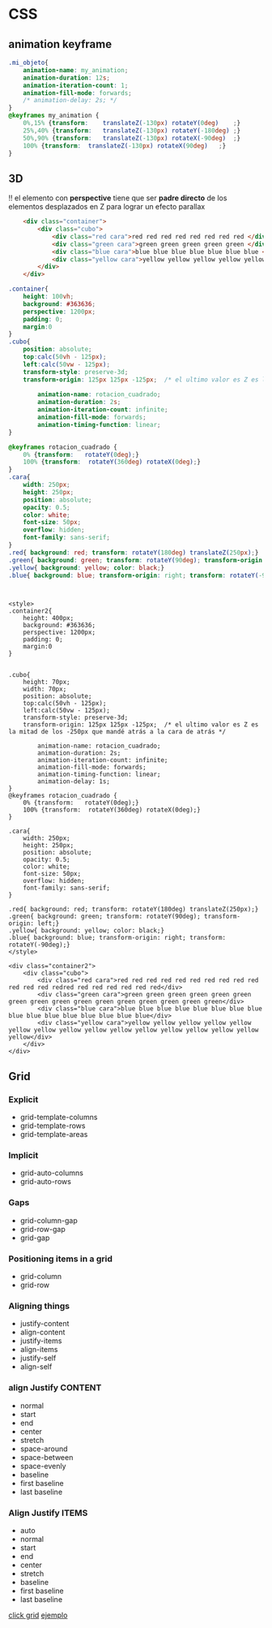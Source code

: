 # CSS

## animation keyframe

```css
.mi_objeto{
	animation-name: my_animation;
	animation-duration: 12s;
	animation-iteration-count: 1;
	animation-fill-mode: forwards;
	/* animation-delay: 2s; */
}
@keyframes my_animation {
	0%,15% {transform:    translateZ(-130px) rotateY(0deg)    ;}
	25%,40% {transform:   translateZ(-130px) rotateY(-180deg) ;}
	50%,90% {transform:   translateZ(-130px) rotateX(-90deg)  ;}
	100% {transform:  translateZ(-130px) rotateX(90deg)   ;}
}
```

## 3D 
!! el elemento con **perspective** tiene que ser **padre directo** de los elementos desplazados en Z para lograr un efecto parallax

```html
	<div class="container">
		<div class="cubo">
			<div class="red cara">red red red red red red red red </div>
			<div class="green cara">green green green green green </div>
			<div class="blue cara">blue blue blue blue blue blue blue </div>
			<div class="yellow cara">yellow yellow yellow yellow yellow </div>
		</div>
	</div>
```

```css
.container{
	height: 100vh;
	background: #363636;
	perspective: 1200px;
	padding: 0;
	margin:0
}
.cubo{
	position: absolute;
	top:calc(50vh - 125px);
	left:calc(50vw - 125px);
	transform-style: preserve-3d;
	transform-origin: 125px 125px -125px;  /* el ultimo valor es Z es la mitad de los -250px que mandé atrás a la cara de atrás */
	
		animation-name: rotacion_cuadrado;
		animation-duration: 2s;
		animation-iteration-count: infinite;
		animation-fill-mode: forwards;
		animation-timing-function: linear;
}

@keyframes rotacion_cuadrado {
	0% {transform:   rotateY(0deg);}
    100% {transform:  rotateY(360deg) rotateX(0deg);}
}
.cara{
	width: 250px;
	height: 250px;
	position: absolute;
	opacity: 0.5;
	color: white;
	font-size: 50px;
	overflow: hidden;
	font-family: sans-serif;
}
.red{ background: red; transform: rotateY(180deg) translateZ(250px);}
.green{ background: green; transform: rotateY(90deg); transform-origin: left;}
.yellow{ background: yellow; color: black;}
.blue{ background: blue; transform-origin: right; transform: rotateY(-90deg);}

```

```


<style>
.container2{
	height: 400px;
	background: #363636;
	perspective: 1200px;
	padding: 0;
	margin:0
}


.cubo{
	height: 70px;
	width: 70px; 
	position: absolute;
	top:calc(50vh - 125px);
	left:calc(50vw - 125px);
	transform-style: preserve-3d;
	transform-origin: 125px 125px -125px;  /* el ultimo valor es Z es la mitad de los -250px que mandé atrás a la cara de atrás */
	
		animation-name: rotacion_cuadrado;
		animation-duration: 2s;
		animation-iteration-count: infinite;
		animation-fill-mode: forwards;
		animation-timing-function: linear;
		animation-delay: 1s;
}
@keyframes rotacion_cuadrado {
	0% {transform:   rotateY(0deg);}
    100% {transform:  rotateY(360deg) rotateX(0deg);}
}

.cara{
	width: 250px;
	height: 250px;
	position: absolute;
	opacity: 0.5;
	color: white;
	font-size: 50px;
	overflow: hidden;
	font-family: sans-serif;
}

.red{ background: red; transform: rotateY(180deg) translateZ(250px);}
.green{ background: green; transform: rotateY(90deg); transform-origin: left;}
.yellow{ background: yellow; color: black;}
.blue{ background: blue; transform-origin: right; transform: rotateY(-90deg);}
</style>

<div class="container2">
	<div class="cubo">
		<div class="red cara">red red red red red red red red red red red red red redred red red red red red red</div>
		<div class="green cara">green green green green green green green green green green green green green green green green</div>
		<div class="blue cara">blue blue blue blue blue blue blue blue blue blue blue blue blue blue blue blue</div>
		<div class="yellow cara">yellow yellow yellow yellow yellow yellow yellow yellow yellow yellow yellow yellow yellow yellow yellow yellow</div>
	</div>
</div>

```


## Grid

### Explicit
	
- grid-template-columns
- grid-template-rows
- grid-template-areas

### Implicit

- grid-auto-columns
- grid-auto-rows

### Gaps

- grid-column-gap
- grid-row-gap
- grid-gap

### Positioning items in a grid

- grid-column
- grid-row

### Aligning things

- justify-content
- align-content
- justify-items
- align-items
- justify-self
- align-self


### align Justify CONTENT

- normal
- start
- end
- center
- stretch
- space-around
- space-between
- space-evenly
- baseline
- first baseline
- last baseline

### Align Justify ITEMS
- auto
- normal
- start
- end
- center
- stretch
- baseline
- first baseline
- last baseline

[click grid](wwww.wgon.tk/docs/grid/grid.html)
[ejemplo](https://github.com/gonwms/wnotes/blob/master/examples/grid/style.css)
